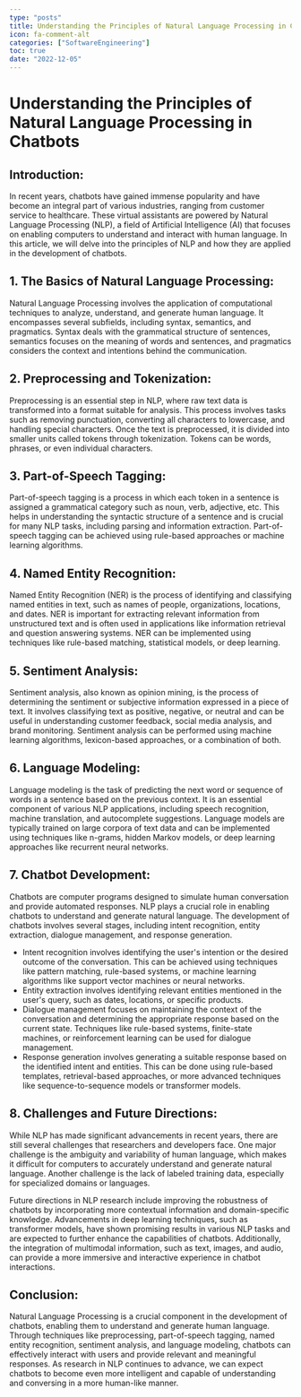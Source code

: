 ```yaml
---
type: "posts"
title: Understanding the Principles of Natural Language Processing in Chatbots
icon: fa-comment-alt
categories: ["SoftwareEngineering"]
toc: true
date: "2022-12-05"
---
```




# Understanding the Principles of Natural Language Processing in Chatbots

## Introduction:

In recent years, chatbots have gained immense popularity and have become an integral part of various industries, ranging from customer service to healthcare. These virtual assistants are powered by Natural Language Processing (NLP), a field of Artificial Intelligence (AI) that focuses on enabling computers to understand and interact with human language. In this article, we will delve into the principles of NLP and how they are applied in the development of chatbots.

## 1. The Basics of Natural Language Processing:

Natural Language Processing involves the application of computational techniques to analyze, understand, and generate human language. It encompasses several subfields, including syntax, semantics, and pragmatics. Syntax deals with the grammatical structure of sentences, semantics focuses on the meaning of words and sentences, and pragmatics considers the context and intentions behind the communication.

## 2. Preprocessing and Tokenization:

Preprocessing is an essential step in NLP, where raw text data is transformed into a format suitable for analysis. This process involves tasks such as removing punctuation, converting all characters to lowercase, and handling special characters. Once the text is preprocessed, it is divided into smaller units called tokens through tokenization. Tokens can be words, phrases, or even individual characters.

## 3. Part-of-Speech Tagging:

Part-of-speech tagging is a process in which each token in a sentence is assigned a grammatical category such as noun, verb, adjective, etc. This helps in understanding the syntactic structure of a sentence and is crucial for many NLP tasks, including parsing and information extraction. Part-of-speech tagging can be achieved using rule-based approaches or machine learning algorithms.

## 4. Named Entity Recognition:

Named Entity Recognition (NER) is the process of identifying and classifying named entities in text, such as names of people, organizations, locations, and dates. NER is important for extracting relevant information from unstructured text and is often used in applications like information retrieval and question answering systems. NER can be implemented using techniques like rule-based matching, statistical models, or deep learning.

## 5. Sentiment Analysis:

Sentiment analysis, also known as opinion mining, is the process of determining the sentiment or subjective information expressed in a piece of text. It involves classifying text as positive, negative, or neutral and can be useful in understanding customer feedback, social media analysis, and brand monitoring. Sentiment analysis can be performed using machine learning algorithms, lexicon-based approaches, or a combination of both.

## 6. Language Modeling:

Language modeling is the task of predicting the next word or sequence of words in a sentence based on the previous context. It is an essential component of various NLP applications, including speech recognition, machine translation, and autocomplete suggestions. Language models are typically trained on large corpora of text data and can be implemented using techniques like n-grams, hidden Markov models, or deep learning approaches like recurrent neural networks.

## 7. Chatbot Development:

Chatbots are computer programs designed to simulate human conversation and provide automated responses. NLP plays a crucial role in enabling chatbots to understand and generate natural language. The development of chatbots involves several stages, including intent recognition, entity extraction, dialogue management, and response generation.

- Intent recognition involves identifying the user's intention or the desired outcome of the conversation. This can be achieved using techniques like pattern matching, rule-based systems, or machine learning algorithms like support vector machines or neural networks. 
- Entity extraction involves identifying relevant entities mentioned in the user's query, such as dates, locations, or specific products. 
- Dialogue management focuses on maintaining the context of the conversation and determining the appropriate response based on the current state. Techniques like rule-based systems, finite-state machines, or reinforcement learning can be used for dialogue management. 
- Response generation involves generating a suitable response based on the identified intent and entities. This can be done using rule-based templates, retrieval-based approaches, or more advanced techniques like sequence-to-sequence models or transformer models.

## 8. Challenges and Future Directions:

While NLP has made significant advancements in recent years, there are still several challenges that researchers and developers face. One major challenge is the ambiguity and variability of human language, which makes it difficult for computers to accurately understand and generate natural language. Another challenge is the lack of labeled training data, especially for specialized domains or languages.

Future directions in NLP research include improving the robustness of chatbots by incorporating more contextual information and domain-specific knowledge. Advancements in deep learning techniques, such as transformer models, have shown promising results in various NLP tasks and are expected to further enhance the capabilities of chatbots. Additionally, the integration of multimodal information, such as text, images, and audio, can provide a more immersive and interactive experience in chatbot interactions.

## Conclusion:

Natural Language Processing is a crucial component in the development of chatbots, enabling them to understand and generate human language. Through techniques like preprocessing, part-of-speech tagging, named entity recognition, sentiment analysis, and language modeling, chatbots can effectively interact with users and provide relevant and meaningful responses. As research in NLP continues to advance, we can expect chatbots to become even more intelligent and capable of understanding and conversing in a more human-like manner.
